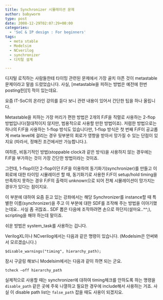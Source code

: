 ```yaml
---
title: Synchronizer 시뮬레이션 문제
author: babyworm
type: post
date: 2008-12-29T02:07:29+00:00
categories:
  - 'SoC & IP design : For beginners'
tags:
  - meta stable
  - Modelsim
  - NCverilog
  - synchronizer
  - 디지털 설계

---
```

디지털 로직하는 사람들한테 타이밍 관련된 문제에서 가장 골치 아픈 것이 metastable 문제이라고 말씀 드렸었습니다. 사실, [metastable을 피하는 방법은 예전에 한번 posting한][1] 적이 있는데요.

요즘 IT-SoC의 온라인 강의를 듣다 보니 관련 내용이 있어서 간단한 팁을 하나 올립니다.

Metastable을 피하는 가장 머리가 편한 방법은 2개의 F/F을 직렬로 사용하는 2-flop 방법입니다(절대적이지 않지만, 범용적으로 사용할 만한 방법이죠). 저렴한 방법으로는 하나의 F/F을 사용하는 1-flop 방식도 있습니다만, 1-flop 방식은 첫 번째 F/F이 공교롭게 meta level에 걸리는 경우 뒷부분의 회로가 영향을 받아서 망가질 수 있는 단점이 있지요 (따라서, 정해진 조건에서만 가능합니다.).

여하튼, 비동기적인 방법(stoppable clock과 같은 방식)을 사용하지 않는 경우에는 F/F을 부가하는 것이 가장 간단한 방법이라는 것이죠.

그런데, 1-flop이던 2-flop이던 F/F을 이용하여 동기화기(synchronizer)를 만들고 이 회로에 대한 타이밍 시뮬레이션 할 때, 동기화기로 사용한 F/F이 setup/hold timing을 만족하지 못하는 경우 F/F의 출력이 unknown으로 되어 전체 시뮬레이션이 망가지는 경우가 있다는 점이지요.

이 부분에 대하여 요즘 듣고 있는 강좌에서는 해당 Synchronizer를 instance할 때 특별한 이름(synchronizer)을 주고 이 부분에 대한 SDF를 조작해 주는 방법을 이야기했는데요.. 사실 좀 귀찮죠.. SDF 뽑은 다음에 조작하려면 손으로 하던지(설마요..^^;), scripting을 해야 하는데 말이죠.

쉬운 방법은 system_task를 사용하는 겁니다.

VerilogXL이나 NCverilog에서는 다음과 같은 명령이 있습니다. (Modelsim은 안써봐서 모르겠습니다.)

```
$disable_warnings("timing", hierarchy_path);
```

잠시 구글링 해보니 Modelsim에서는 다음과 같이 하면 되는 군요.

```
tcheck –off hierarchy_path
```

실제적으로 사용할 때는 synchronizer에 대하여 timing체크를 안하도록 하는 명령을 `disable_path` 같은 곳에 주욱 나열하고 필요한 경우에 include해서 사용하는 거죠. 사실 이 disable path list는 `false_path` 잡을 때도 사용이 되겠지요.
